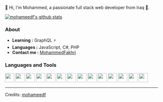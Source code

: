 👋 Hi, I'm Mohammed, a passionate full stack web developer from Iraq 🚀.

[![mohameedf's github stats](https://github-readme-stats.vercel.app/api?username=mohameedf&show_icons=true&count_private=true&show_icons=true&theme=react)](https://github.com/mohameedf)

### About

- **Learning :** GraphQL :zap:
- **Languages :** JavaScript, C#, PHP
- **Contact me :** [MohammedFakhri](https://www.linkedin.com/in/mohammed-fakhri-463054134/)

### Languages and Tools

<code><img height="30" src="https://upload.wikimedia.org/wikipedia/commons/thumb/d/d9/Node.js_logo.svg/1200px-Node.js_logo.svg.png"></code>
<code><img height="30" src="https://symbols.getvecta.com/stencil_89/36_nestjs.14658804d8.png"></code>
<code><img height="30" src="https://upload.wikimedia.org/wikipedia/commons/thumb/9/99/Unofficial_JavaScript_logo_2.svg/480px-Unofficial_JavaScript_logo_2.svg.png"></code>
<code><img height="30" src="https://upload.wikimedia.org/wikipedia/commons/thumb/4/4c/Typescript_logo_2020.svg/1200px-Typescript_logo_2020.svg.png"></code>
<code><img height="30" src="https://img.stackshare.io/service/7419/20165699.png"></code>
<code><img height="30" src="https://iconape.com/wp-content/png_logo_vector/c-sharp-c-logo.png"></code>
<code><img height="30" src="https://www.freeiconspng.com/thumbs/sql-server-icon-png/sql-server-icon-png-1.png"></code>
<code><img height="30" src="https://upload.wikimedia.org/wikipedia/commons/thumb/2/29/Postgresql_elephant.svg/1200px-Postgresql_elephant.svg.png"></code>
<code><img height="30" src="https://upload.wikimedia.org/wikipedia/commons/thumb/a/a7/React-icon.svg/1280px-React-icon.svg.png"></code>
<code><img height="30" src="https://upload.wikimedia.org/wikipedia/commons/thumb/8/8e/Nextjs-logo.svg/800px-Nextjs-logo.svg.png"></code>
<code><img height="30" src="https://miro.medium.com/max/512/1*9U1toerFxB8aiFRreLxEUQ.png"></code>
<code><img height="30" src="https://upload.wikimedia.org/wikipedia/commons/thumb/3/36/Logo.min.svg/2560px-Logo.min.svg.png"></code>
<code><img height="30" src="https://download.logo.wine/logo/MySQL/MySQL-Logo.wine.png"></code>
<code><img height="30" src="https://upload.wikimedia.org/wikipedia/commons/thumb/9/9a/Visual_Studio_Code_1.35_icon.svg/1024px-Visual_Studio_Code_1.35_icon.svg.png"></code>

---

Credits: [mohameedf](https://github.com/mohameedf)
